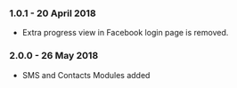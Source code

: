 
### 1.0.1 - 20 April 2018
- Extra progress view in Facebook login page is removed.

### 2.0.0 - 26 May 2018
- SMS and Contacts Modules added
